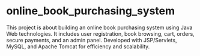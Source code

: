 # online_book_purchasing_system
This project is about building an online book purchasing system using Java Web technologies. It includes user registration, book browsing, cart, orders, secure payments, and an admin panel. Developed with JSP/Servlets, MySQL, and Apache Tomcat for efficiency and scalability.
